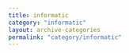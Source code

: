 ```yaml
---
title: informatic
category: "informatic"
layout: archive-categories
permalink: "category/informatic"
---
```

